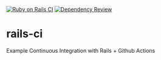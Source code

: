[![Ruby on Rails CI](https://github.com/Unicen-Tuari/rails-ci/actions/workflows/rubyonrails.yml/badge.svg)](https://github.com/Unicen-Tuari/rails-ci/actions/workflows/rubyonrails.yml)
[![Dependency Review](https://github.com/Unicen-Tuari/rails-ci/actions/workflows/dependency-review.yml/badge.svg)](https://github.com/Unicen-Tuari/rails-ci/actions/workflows/dependency-review.yml)
# rails-ci
Example Continuous Integration with Rails + Github Actions
